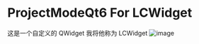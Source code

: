 # ProjectModeQt6 For LCWidget
这是一个自定义的 QWidget 我将他称为 LCWidget
![image](https://github.com/sixylc/ProjectModeQt6/assets/78344034/d9a5fea7-f3a0-4333-ae4a-829a1c69995a)
